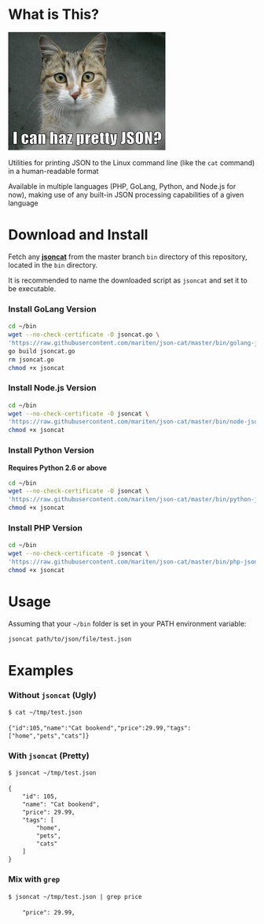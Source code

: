 What is This?
=============
![**I can haz pretty JSON?**](misc/json-cat.png)

Utilities for printing JSON to the Linux command line (like the `cat` command) in a human-readable format

Available in multiple languages (PHP, GoLang, Python, and Node.js for now), making use of any built-in JSON processing capabilities of a given language

Download and Install
====================
Fetch any [**jsoncat**](https://github.com/mariten/json-cat/blob/master/bin/) from the master branch `bin` directory of this repository, located in the `bin` directory.

It is recommended to name the downloaded script as `jsoncat` and set it to be executable.

### Install GoLang Version
```bash
cd ~/bin
wget --no-check-certificate -O jsoncat.go \
'https://raw.githubusercontent.com/mariten/json-cat/master/bin/golang-jsoncat.go'
go build jsoncat.go
rm jsoncat.go
chmod +x jsoncat
```

### Install Node.js Version
```bash
cd ~/bin
wget --no-check-certificate -O jsoncat \
'https://raw.githubusercontent.com/mariten/json-cat/master/bin/node-jsoncat.sh'
chmod +x jsoncat
```

### Install Python Version
**Requires Python 2.6 or above**
```bash
cd ~/bin
wget --no-check-certificate -O jsoncat \
'https://raw.githubusercontent.com/mariten/json-cat/master/bin/python-jsoncat.py'
chmod +x jsoncat
```

### Install PHP Version
```bash
cd ~/bin
wget --no-check-certificate -O jsoncat \
'https://raw.githubusercontent.com/mariten/json-cat/master/bin/php-jsoncat.php'
chmod +x jsoncat
```

Usage
=====
Assuming that your `~/bin` folder is set in your PATH environment variable:

```bash
jsoncat path/to/json/file/test.json
```

Examples
========
### Without `jsoncat` (Ugly)
```
$ cat ~/tmp/test.json

{"id":105,"name":"Cat bookend","price":29.99,"tags":["home","pets","cats"]}
```

### With `jsoncat` (Pretty)
```
$ jsoncat ~/tmp/test.json

{
    "id": 105,
    "name": "Cat bookend",
    "price": 29.99,
    "tags": [
        "home",
        "pets",
        "cats"
    ]
}
```

### Mix with `grep`
```
$ jsoncat ~/tmp/test.json | grep price

    "price": 29.99,
```

